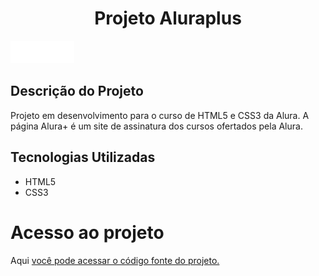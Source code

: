 <h1 align="center"> Projeto Aluraplus </h1>

<img src="https://github.com/Palmieres2022/aluraplus/blob/main/imagens/Logo.png?raw=true">



<h2 align="left"> Descrição do Projeto </h2>

Projeto em desenvolvimento para o curso de HTML5 e CSS3 da Alura. A página Alura+ é um site de assinatura dos cursos ofertados pela Alura.

<h2 align="left"> Tecnologias Utilizadas </h2>
<ul>
<li>HTML5</li>
<li>CSS3</li>
</ul>

<h1 align="left"> Acesso ao projeto </h1>
Aqui <a href="https://github.com/Palmieres2022/aluraplus">
você pode acessar o código fonte do projeto. </a>